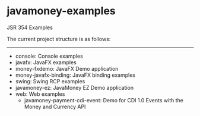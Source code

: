 javamoney-examples
==================

JSR 354 Examples

The current project structure is as follows:

---------
- console: Console examples
- javafx: JavaFX examples
 - money-fxdemo: JavaFX Demo application
 - money-javafx-binding: JavaFX binding examples 
- swing: Swing RCP examples
 - javamoney-ez: JavaMoney EZ Demo application
- web: Web examples
  - javamoney-payment-cdi-event: Demo for CDI 1.0 Events with the Money and Currency API
